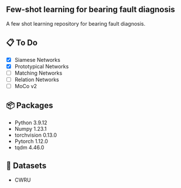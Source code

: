 ## Few-shot learning for bearing fault diagnosis
A few shot learning repository for bearing fault diagnosis.

## :clipboard: To Do
- [x] Siamese Networks
- [x] Prototypical Networks
- [ ] Matching Networks
- [ ] Relation Networks
- [ ] MoCo v2

## :package: Packages
- Python 3.9.12
- Numpy 1.23.1
- torchvision 0.13.0
- Pytorch 1.12.0
- tqdm 4.46.0

## :pouch: Datasets
- CWRU